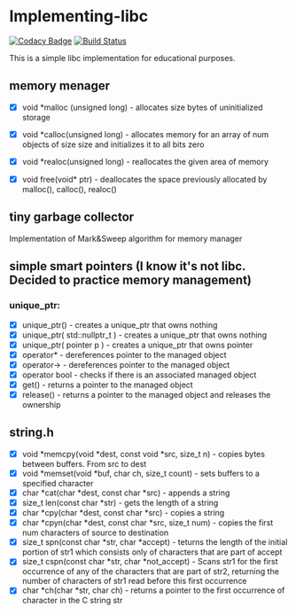 # Implementing-libc

[![Codacy Badge](https://app.codacy.com/project/badge/Grade/44676cb472e348a3abe7ea966893f395)](https://www.codacy.com/gh/dosart/Implementing-libc/dashboard?utm_source=github.com&amp;utm_medium=referral&amp;utm_content=dosart/Implementing-libc&amp;utm_campaign=Badge_Grade)
[![Build Status](https://www.travis-ci.com/dosart/Implementing-libc.svg?branch=main)](https://www.travis-ci.com/dosart/Implementing-libc)

This is a simple libc implementation for educational purposes.

## memory menager

- [x] void *malloc (unsigned long) - allocates size bytes of uninitialized storage
- [x] void *calloc(unsigned long) - allocates memory for an array of num objects of size size and initializes it to all bits zero
- [x] void *realoc(unsigned long) - reallocates the given area of memory
- [x] void free(void* ptr) - deallocates the space previously allocated by malloc(), calloc(), realoc()


## tiny garbage collector

Implementation of Mark&Sweep algorithm for memory manager

## simple smart pointers (I know it's not libc. Decided to practice memory management)

### unique_ptr:

- [x] unique_ptr() - creates a unique_ptr that owns nothing
- [x] unique_ptr( std::nullptr_t ) - creates a unique_ptr that owns nothing
- [x] unique_ptr( pointer p ) - creates a unique_ptr that owns pointer
- [x] operator* -  dereferences pointer to the managed object
- [x] operator-> - dereferences pointer to the managed object
- [x] operator bool - checks if there is an associated managed object
- [x] get() - returns a pointer to the managed object
- [x] release() - returns a pointer to the managed object and releases the ownership

## string.h

- [x] void *memcpy(void *dest, const void *src, size_t n) - copies bytes between buffers. From src to dest
- [x] void *memset(void *buf, char ch, size_t count) - sets buffers to a specified character
- [x] char *cat(char *dest, const char *src) - appends a string
- [x] size_t len(const char *str) - gets the length of a string
- [x] char *cpy(char *dest, const char *src) - copies a string
- [x] char *cpyn(char *dest, const char *src, size_t num) - copies the first num characters of source to destination
- [x] size_t spn(const char *str, char *accept) - teturns the length of the initial portion of str1 which consists only of characters that are part of accept
- [x] size_t cspn(const char *str, char *not_accept) - Scans str1 for the first occurrence of any of the characters that are part of str2, returning the number of characters of str1 read before this first occurrence
- [x] char *ch(char *str, char ch) - returns a pointer to the first occurrence of character in the C string str
